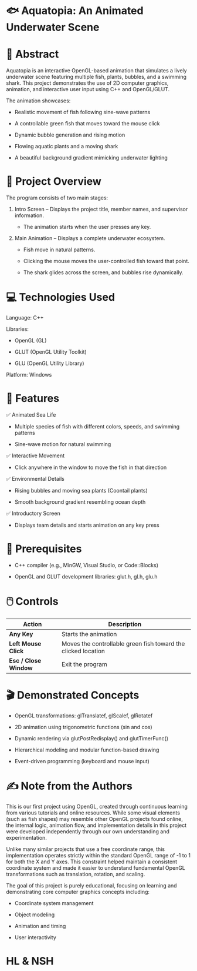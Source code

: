 🐟 Aquatopia: An Animated Underwater Scene
===========================================
📘 Abstract
============
Aquatopia is an interactive OpenGL-based animation that simulates a lively underwater scene featuring multiple fish, plants, bubbles, and a swimming shark.
This project demonstrates the use of 2D computer graphics, animation, and interactive user input using C++ and OpenGL/GLUT.

The animation showcases:

- Realistic movement of fish following sine-wave patterns

- A controllable green fish that moves toward the mouse click

- Dynamic bubble generation and rising motion

- Flowing aquatic plants and a moving shark

- A beautiful background gradient mimicking underwater lighting

🧠 Project Overview
====================
The program consists of two main stages:

1. Intro Screen – Displays the project title, member names, and supervisor information.

   - The animation starts when the user presses any key.

2. Main Animation – Displays a complete underwater ecosystem.

   - Fish move in natural patterns.

   - Clicking the mouse moves the user-controlled fish toward that point.

   - The shark glides across the screen, and bubbles rise dynamically.

💻 Technologies Used
=====================

Language: C++

Libraries:

- OpenGL (GL)

- GLUT (OpenGL Utility Toolkit)

- GLU (OpenGL Utility Library)

Platform: Windows


🧩 Features
============

✅ Animated Sea Life

- Multiple species of fish with different colors, speeds, and swimming patterns

- Sine-wave motion for natural swimming

✅ Interactive Movement

- Click anywhere in the window to move the fish in that direction

✅ Environmental Details

- Rising bubbles and moving sea plants (Coontail plants)

- Smooth background gradient resembling ocean depth

✅ Introductory Screen

- Displays team details and starts animation on any key press

🧰 Prerequisites
================
- C++ compiler (e.g., MinGW, Visual Studio, or Code::Blocks)

- OpenGL and GLUT development libraries: glut.h, gl.h, glu.h

🖱️ Controls
============
| Action                 | Description                                                   |
| ---------------------- | ------------------------------------------------------------- |
| **Any Key**            | Starts the animation                                          |
| **Left Mouse Click**   | Moves the controllable green fish toward the clicked location |
| **Esc / Close Window** | Exit the program                                              |

🎬 Demonstrated Concepts
========================
- OpenGL transformations: glTranslatef, glScalef, glRotatef

- 2D animation using trigonometric functions (sin and cos)

- Dynamic rendering via glutPostRedisplay() and glutTimerFunc()

- Hierarchical modeling and modular function-based drawing

- Event-driven programming (keyboard and mouse input)

✍️ Note from the Authors
========================
This is our first project using OpenGL, created through continuous learning from various tutorials and online resources.
While some visual elements (such as fish shapes) may resemble other OpenGL projects found online, the internal logic, animation flow, and implementation details in this project were developed independently through our own understanding and experimentation.

Unlike many similar projects that use a free coordinate range, this implementation operates strictly within the standard OpenGL range of -1 to 1 for both the X and Y axes.
This constraint helped maintain a consistent coordinate system and made it easier to understand fundamental OpenGL transformations such as translation, rotation, and scaling.

The goal of this project is purely educational, focusing on learning and demonstrating core computer graphics concepts including:

- Coordinate system management

- Object modeling

- Animation and timing

- User interactivity

HL & NSH
========
